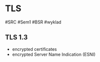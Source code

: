 # TLS
#SRC #Sem1 #BSR #wyklad 


## TLS 1.3
- encrypted certificates
- encrypted Server Name Indication (ESNI)